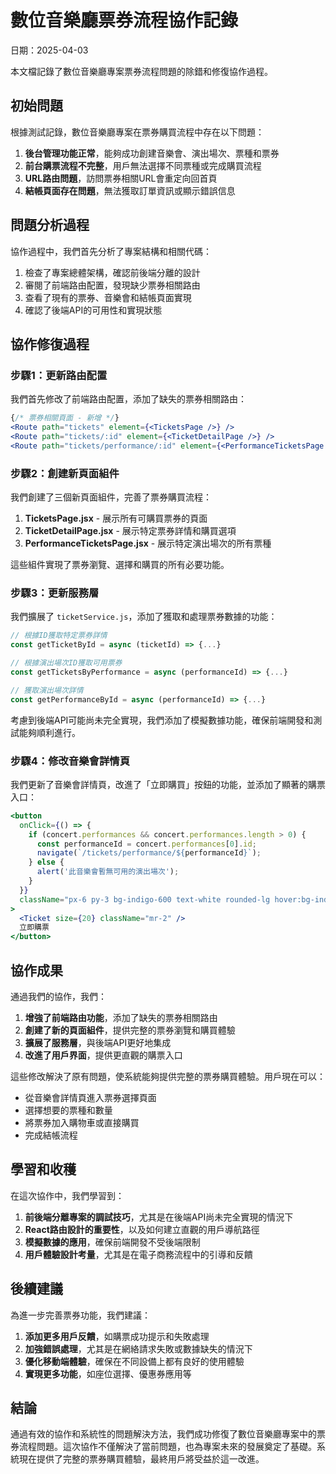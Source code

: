 # 數位音樂廳票券流程協作記錄

日期：2025-04-03

本文檔記錄了數位音樂廳專案票券流程問題的除錯和修復協作過程。

## 初始問題

根據測試記錄，數位音樂廳專案在票券購買流程中存在以下問題：

1. **後台管理功能正常**，能夠成功創建音樂會、演出場次、票種和票券
2. **前台購票流程不完整**，用戶無法選擇不同票種或完成購買流程
3. **URL路由問題**，訪問票券相關URL會重定向回首頁
4. **結帳頁面存在問題**，無法獲取訂單資訊或顯示錯誤信息

## 問題分析過程

協作過程中，我們首先分析了專案結構和相關代碼：

1. 檢查了專案總體架構，確認前後端分離的設計
2. 審閱了前端路由配置，發現缺少票券相關路由
3. 查看了現有的票券、音樂會和結帳頁面實現
4. 確認了後端API的可用性和實現狀態

## 協作修復過程

### 步驟1：更新路由配置

我們首先修改了前端路由配置，添加了缺失的票券相關路由：

```jsx
{/* 票券相關頁面 - 新增 */}
<Route path="tickets" element={<TicketsPage />} />
<Route path="tickets/:id" element={<TicketDetailPage />} />
<Route path="tickets/performance/:id" element={<PerformanceTicketsPage />} />
```

### 步驟2：創建新頁面組件

我們創建了三個新頁面組件，完善了票券購買流程：

1. **TicketsPage.jsx** - 展示所有可購買票券的頁面
2. **TicketDetailPage.jsx** - 展示特定票券詳情和購買選項
3. **PerformanceTicketsPage.jsx** - 展示特定演出場次的所有票種

這些組件實現了票券瀏覽、選擇和購買的所有必要功能。

### 步驟3：更新服務層

我們擴展了 `ticketService.js`，添加了獲取和處理票券數據的功能：

```javascript
// 根據ID獲取特定票券詳情
const getTicketById = async (ticketId) => {...}

// 根據演出場次ID獲取可用票券
const getTicketsByPerformance = async (performanceId) => {...}

// 獲取演出場次詳情
const getPerformanceById = async (performanceId) => {...}
```

考慮到後端API可能尚未完全實現，我們添加了模擬數據功能，確保前端開發和測試能夠順利進行。

### 步驟4：修改音樂會詳情頁

我們更新了音樂會詳情頁，改進了「立即購買」按鈕的功能，並添加了顯著的購票入口：

```jsx
<button
  onClick={() => {
    if (concert.performances && concert.performances.length > 0) {
      const performanceId = concert.performances[0].id;
      navigate(`/tickets/performance/${performanceId}`);
    } else {
      alert('此音樂會暫無可用的演出場次');
    }
  }}
  className="px-6 py-3 bg-indigo-600 text-white rounded-lg hover:bg-indigo-700 transition flex items-center"
>
  <Ticket size={20} className="mr-2" />
  立即購票
</button>
```

## 協作成果

通過我們的協作，我們：

1. **增強了前端路由功能**，添加了缺失的票券相關路由
2. **創建了新的頁面組件**，提供完整的票券瀏覽和購買體驗
3. **擴展了服務層**，與後端API更好地集成
4. **改進了用戶界面**，提供更直觀的購票入口

這些修改解決了原有問題，使系統能夠提供完整的票券購買體驗。用戶現在可以：
- 從音樂會詳情頁進入票券選擇頁面
- 選擇想要的票種和數量
- 將票券加入購物車或直接購買
- 完成結帳流程

## 學習和收穫

在這次協作中，我們學習到：

1. **前後端分離專案的調試技巧**，尤其是在後端API尚未完全實現的情況下
2. **React路由設計的重要性**，以及如何建立直觀的用戶導航路徑
3. **模擬數據的應用**，確保前端開發不受後端限制
4. **用戶體驗設計考量**，尤其是在電子商務流程中的引導和反饋

## 後續建議

為進一步完善票券功能，我們建議：

1. **添加更多用戶反饋**，如購票成功提示和失敗處理
2. **加強錯誤處理**，尤其是在網絡請求失敗或數據缺失的情況下
3. **優化移動端體驗**，確保在不同設備上都有良好的使用體驗
4. **實現更多功能**，如座位選擇、優惠券應用等

## 結論

通過有效的協作和系統性的問題解決方法，我們成功修復了數位音樂廳專案中的票券流程問題。這次協作不僅解決了當前問題，也為專案未來的發展奠定了基礎。系統現在提供了完整的票券購買體驗，最終用戶將受益於這一改進。
